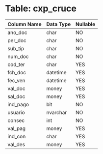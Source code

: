 # Table: cxp_cruce

| Column Name | Data Type | Nullable |
|-------------|-----------|----------|
| ano_doc | char | NO |
| per_doc | char | NO |
| sub_tip | char | NO |
| num_doc | char | NO |
| cod_ter | char | YES |
| fch_doc | datetime | YES |
| fec_ven | datetime | YES |
| val_doc | money | YES |
| sal_doc | money | YES |
| ind_pago | bit | NO |
| usuario | nvarchar | NO |
| consec | int | NO |
| val_pag | money | YES |
| ind_con | char | YES |
| val_des | money | YES |
